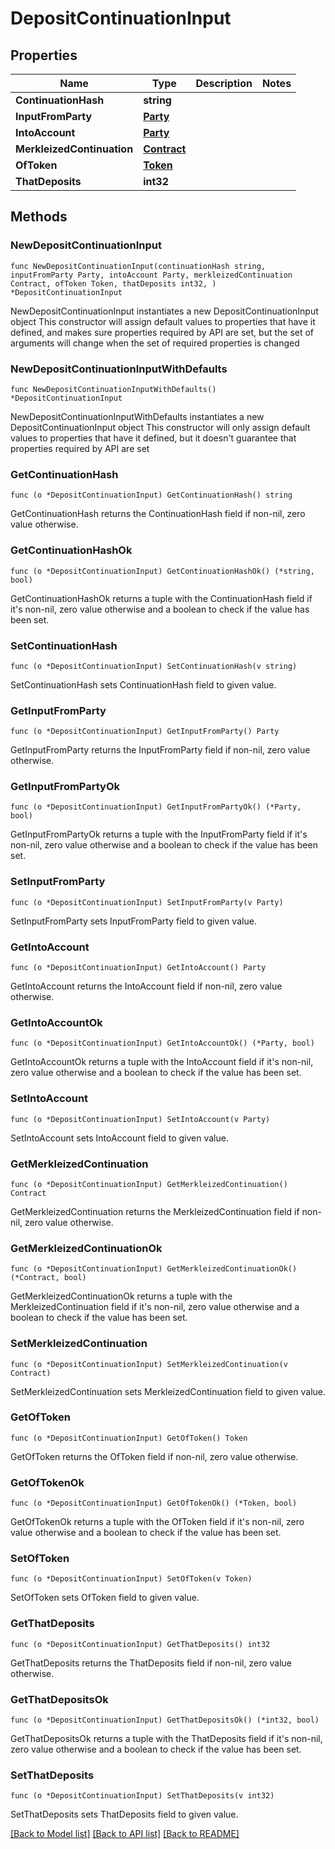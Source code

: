 # DepositContinuationInput

## Properties

Name | Type | Description | Notes
------------ | ------------- | ------------- | -------------
**ContinuationHash** | **string** |  | 
**InputFromParty** | [**Party**](Party.md) |  | 
**IntoAccount** | [**Party**](Party.md) |  | 
**MerkleizedContinuation** | [**Contract**](Contract.md) |  | 
**OfToken** | [**Token**](Token.md) |  | 
**ThatDeposits** | **int32** |  | 

## Methods

### NewDepositContinuationInput

`func NewDepositContinuationInput(continuationHash string, inputFromParty Party, intoAccount Party, merkleizedContinuation Contract, ofToken Token, thatDeposits int32, ) *DepositContinuationInput`

NewDepositContinuationInput instantiates a new DepositContinuationInput object
This constructor will assign default values to properties that have it defined,
and makes sure properties required by API are set, but the set of arguments
will change when the set of required properties is changed

### NewDepositContinuationInputWithDefaults

`func NewDepositContinuationInputWithDefaults() *DepositContinuationInput`

NewDepositContinuationInputWithDefaults instantiates a new DepositContinuationInput object
This constructor will only assign default values to properties that have it defined,
but it doesn't guarantee that properties required by API are set

### GetContinuationHash

`func (o *DepositContinuationInput) GetContinuationHash() string`

GetContinuationHash returns the ContinuationHash field if non-nil, zero value otherwise.

### GetContinuationHashOk

`func (o *DepositContinuationInput) GetContinuationHashOk() (*string, bool)`

GetContinuationHashOk returns a tuple with the ContinuationHash field if it's non-nil, zero value otherwise
and a boolean to check if the value has been set.

### SetContinuationHash

`func (o *DepositContinuationInput) SetContinuationHash(v string)`

SetContinuationHash sets ContinuationHash field to given value.


### GetInputFromParty

`func (o *DepositContinuationInput) GetInputFromParty() Party`

GetInputFromParty returns the InputFromParty field if non-nil, zero value otherwise.

### GetInputFromPartyOk

`func (o *DepositContinuationInput) GetInputFromPartyOk() (*Party, bool)`

GetInputFromPartyOk returns a tuple with the InputFromParty field if it's non-nil, zero value otherwise
and a boolean to check if the value has been set.

### SetInputFromParty

`func (o *DepositContinuationInput) SetInputFromParty(v Party)`

SetInputFromParty sets InputFromParty field to given value.


### GetIntoAccount

`func (o *DepositContinuationInput) GetIntoAccount() Party`

GetIntoAccount returns the IntoAccount field if non-nil, zero value otherwise.

### GetIntoAccountOk

`func (o *DepositContinuationInput) GetIntoAccountOk() (*Party, bool)`

GetIntoAccountOk returns a tuple with the IntoAccount field if it's non-nil, zero value otherwise
and a boolean to check if the value has been set.

### SetIntoAccount

`func (o *DepositContinuationInput) SetIntoAccount(v Party)`

SetIntoAccount sets IntoAccount field to given value.


### GetMerkleizedContinuation

`func (o *DepositContinuationInput) GetMerkleizedContinuation() Contract`

GetMerkleizedContinuation returns the MerkleizedContinuation field if non-nil, zero value otherwise.

### GetMerkleizedContinuationOk

`func (o *DepositContinuationInput) GetMerkleizedContinuationOk() (*Contract, bool)`

GetMerkleizedContinuationOk returns a tuple with the MerkleizedContinuation field if it's non-nil, zero value otherwise
and a boolean to check if the value has been set.

### SetMerkleizedContinuation

`func (o *DepositContinuationInput) SetMerkleizedContinuation(v Contract)`

SetMerkleizedContinuation sets MerkleizedContinuation field to given value.


### GetOfToken

`func (o *DepositContinuationInput) GetOfToken() Token`

GetOfToken returns the OfToken field if non-nil, zero value otherwise.

### GetOfTokenOk

`func (o *DepositContinuationInput) GetOfTokenOk() (*Token, bool)`

GetOfTokenOk returns a tuple with the OfToken field if it's non-nil, zero value otherwise
and a boolean to check if the value has been set.

### SetOfToken

`func (o *DepositContinuationInput) SetOfToken(v Token)`

SetOfToken sets OfToken field to given value.


### GetThatDeposits

`func (o *DepositContinuationInput) GetThatDeposits() int32`

GetThatDeposits returns the ThatDeposits field if non-nil, zero value otherwise.

### GetThatDepositsOk

`func (o *DepositContinuationInput) GetThatDepositsOk() (*int32, bool)`

GetThatDepositsOk returns a tuple with the ThatDeposits field if it's non-nil, zero value otherwise
and a boolean to check if the value has been set.

### SetThatDeposits

`func (o *DepositContinuationInput) SetThatDeposits(v int32)`

SetThatDeposits sets ThatDeposits field to given value.



[[Back to Model list]](../README.md#documentation-for-models) [[Back to API list]](../README.md#documentation-for-api-endpoints) [[Back to README]](../README.md)


